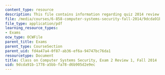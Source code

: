 ```yaml
---
content_type: resource
description: This file contains information regarding quiz 2014 review.
file: /media/courses/6-858-computer-systems-security-fall-2014/9dcda91b1778a5bbfa78d6b905d2e9ec_MIT6_858F14_q14_2_review1.pdf
file_type: application/pdf
learning_resource_types:
- Exams
ocw_type: OCWFile
parent_title: Exams
parent_type: CourseSection
parent_uid: fd4a47a4-0f87-ab36-ef6a-94747bc76da1
resourcetype: Document
title: Class on Computer Systems Security, Exam 2 Review 1, Fall 2014
uid: 9dcda91b-1778-a5bb-fa78-d6b905d2e9ec
---
```

